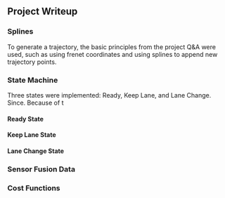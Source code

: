 ## Project Writeup

### Splines

To generate a trajectory, the basic principles from the project Q&A were used, such as using frenet coordinates and using splines to append new trajectory points.

### State Machine

Three states were implemented: Ready, Keep Lane, and Lane Change. Since. Because of t

#### Ready State

#### Keep Lane State

#### Lane Change State

### Sensor Fusion Data



### Cost Functions
